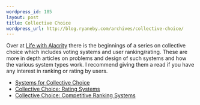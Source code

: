 ```yaml
--- 
wordpress_id: 185
layout: post
title: Collective Choice
wordpress_url: http://blog.ryaneby.com/archives/collective-choice/
---
```

Over at <a href="http://www.lifewithalacrity.com/">Life with Alacrity</a> there is the beginnings of a series on collective choice which includes voting systems and user ranking/rating. These are more in depth articles on problems and design of such systems and how the various system types work. I recommend giving them a read if you have any interest in ranking or rating by users.

<ul>
<li><a href="http://www.lifewithalacrity.com/2005/12/systems_for_col.html">Systems for Collective Choice</a></li>
<li><a href="http://www.lifewithalacrity.com/2005/12/collective_choi.html">Collective Choice: Rating Systems</a></li>
<li><a href="http://www.lifewithalacrity.com/2006/01/ranking_systems.html">Collective Choice: Competitive Ranking Systems</a></li>
</ul>
